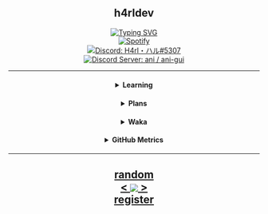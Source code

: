 <!---
h4rldev/h4rldev is a ✨ special ✨ repository because its `README.md` (this file) appears on your GitHub profile.
You can click the Preview link to take a look at your changes.
--->

<h2 align="center">h4rldev</h2>

<p align="center">
    <a href="https://git.io/typing-svg">
        <img src="https://readme-typing-svg.demolab.com?font=Fira+Code&pause=1000&center=true&repeat=true&width=435&lines=Welcome+to+my+readme!;Feel+free+to+check+my+repos!" alt="Typing SVG" />
    </a>
    <br>
    <a href="https://open.spotify.com/user/mbnaoyqzl039434o89ulhdbuy?si=886e322502c94f11">
        <img src="https://spotify-github-profile.vercel.app/api/view?uid=mbnaoyqzl039434o89ulhdbuy&cover_image=true&theme=novatorem&show_offline=false&background_color=121212&interchange=false&bar_color=53b14f&bar_color_cover=false" alt="Spotify" />
    </a>
    <br>
    <a href="https://paste.gg/p/anonymous/542110b9ccda418689dd5030c04c2586/files/08ce1791991545649ab17ed728ff9d00/raw">
        <img src="https://img.shields.io/badge/Discord-H4rl・ハル%235307-darkgrey?style=for-the-badge"
        alt="Discord: H4rl・ハル#5307">
    </a>
    <br>
    <a href="https://discord.gg/bMWgD85MJ6">
        <img src="https://img.shields.io/badge/Discord%20Server-ani%20%2F%20ani--gui-darkgrey?style=for-the-badge"
        alt="Discord Server: ani / ani-gui">
    </a>
</p>

<hr>
<h4 align="center">
    <details align="center">
    <summary align="center">Learning</summary>
        <a href="https://www.rust-lang.org/">
            <img src="https://skillicons.dev/icons?i=rust" alt="rust">
        </a>
        <a href="https://www.python.org/">
            <img src="https://skillicons.dev/icons?i=py" alt="Python">
        </a>
    </details>
</h4>
<h4 align="center">
    <details align="center">
    <summary align="center">Plans</summary>
        <a href="https://en.wikipedia.org/wiki/C_Sharp_(programming_language)">
            <img src="https://skillicons.dev/icons?i=cs" alt="C#">
        </a>
        <a href="https://www.cplusplus.com/">
            <img src="https://skillicons.dev/icons?i=cpp"
            alt="C++">
        </a>
        <a href="https://developer.mozilla.org/en-US/docs/Web/Javascript">
            <img src="https://skillicons.dev/icons?i=js" alt="Javascript">
        </a>
        <a href="https://java.com">
            <img src="https://skillicons.dev/icons?i=java" alt="Java">
        </a>
    </details>
</h4>
<h4 align="center">
    <details align="center">
    <summary align="center">Waka</summary>

<!--START_SECTION:waka-->
![Code Time](http://img.shields.io/badge/Code%20Time-2%20hrs%2035%20mins-blue)

![Lines of code](https://img.shields.io/badge/From%20Hello%20World%20I%27ve%20Written-7.1%20thousand%20lines%20of%20code-blue)

**🐱 My GitHub Data** 

> 📦 7.4 kB Used in GitHub's Storage 
 > 
> 🏆 65 Contributions in the Year 2023
 > 
> 🚫 Not Opted to Hire
 > 
> 📜 22 Public Repositories 
 > 
> 🔑 2 Private Repositories 
 > 
📊 **This Week I Spent My Time On** 

```text
💬 Programming Languages: 
Python                   2 hrs 18 mins       ██████████████████████░░░   89.56 % 
Text                     9 mins              ██░░░░░░░░░░░░░░░░░░░░░░░   06.13 % 
YAML                     4 mins              █░░░░░░░░░░░░░░░░░░░░░░░░   02.95 % 
Other                    1 min               ░░░░░░░░░░░░░░░░░░░░░░░░░   00.98 % 
Git Config               0 secs              ░░░░░░░░░░░░░░░░░░░░░░░░░   00.33 % 

🔥 Editors: 
VS Code                  2 hrs 35 mins       █████████████████████████   100.00 % 

🐱‍💻 Projects: 
animdl-tui               2 hrs 34 mins       █████████████████████████   99.56 % 
school-progaming-projects0 secs              ░░░░░░░░░░░░░░░░░░░░░░░░░   00.44 % 

💻 Operating System: 
WSL                      2 hrs 35 mins       █████████████████████████   100.00 % 
```


<!--END_SECTION:waka-->

</details>
</h4>

<h4 align="center">
    <details align="center">
    <summary align="center">GitHub Metrics</summary>
    <img src= "./github-metrics.svg">
    </details>
</h4>

<hr>

<h2 align="center">
    <a href=https://octo-ring.com/p/h4rldev/random>
           random
    </a>
    <br>
    <a href="https://octo-ring.com/p/h4rldev/prev">
        <
    </a>
    <a href="https://octo-ring.com/">
        <img align="center" src="https://media.discordapp.net/attachments/856404208445292545/995328704580431962/octa.png"
        height="150px">
    </a>
    <a href="https://octo-ring.com/p/h4rldev/next">
        >
    </a>
    <br>
    <a href="https://octo-ring/register">
           register
    </a>
</h2>

